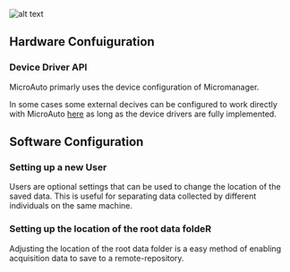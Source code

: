![alt text](https://github.com/michaelpmay/MicroscopyControlAndProcessingMe/blob/main/docs/files/configurationBanner.png)

## Hardware Confuiguration

### Device Driver API
MicroAuto primarly uses the device configuration of Micromanager.

In some cases some external decives can be configured to work directly with MicroAuto [here](ASawefasd) as long as the device drivers are fully implemented.

## Software Configuration

### Setting up a new User
Users are optional settings that can be used to change the location of the saved data. This is useful for separating data collected by different individuals on the same machine.

### Setting up the location of the root data foldeR
Adjusting the location of the root data folder is a easy method of enabling acquisition data to save to a remote-repository.


